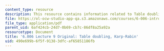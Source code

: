 ```yaml
---
content_type: resource
description: This resource contains information related to Table doubling, Karp-Rabin.
file: https://ol-ocw-studio-app-qa.s3.amazonaws.com/courses/6-006-introduction-to-algorithms-fall-2011/490e699b6f5f91383dfcaf65851186fb_MIT6_006F11_lec09_orig.pdf
file_type: application/pdf
parent_uid: 6af424cb-24d7-0b69-cb7c-86df8a25a92a
resourcetype: Document
title: '6.006 Lecture 9 Original: Table doubling, Karp-Rabin'
uid: 490e699b-6f5f-9138-3dfc-af65851186fb
---
```

